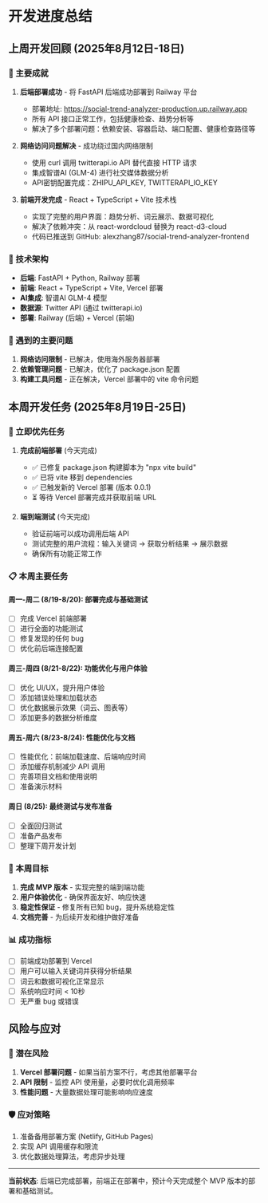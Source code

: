 # 开发进度总结

## 上周开发回顾 (2025年8月12日-18日)

### 🎯 主要成就
1. **后端部署成功** - 将 FastAPI 后端成功部署到 Railway 平台
   - 部署地址: https://social-trend-analyzer-production.up.railway.app
   - 所有 API 接口正常工作，包括健康检查、趋势分析等
   - 解决了多个部署问题：依赖安装、容器启动、端口配置、健康检查路径等

2. **网络访问问题解决** - 成功绕过国内网络限制
   - 使用 curl 调用 twitterapi.io API 替代直接 HTTP 请求
   - 集成智谱AI (GLM-4) 进行社交媒体数据分析
   - API密钥配置完成：ZHIPU_API_KEY, TWITTERAPI_IO_KEY

3. **前端开发完成** - React + TypeScript + Vite 技术栈
   - 实现了完整的用户界面：趋势分析、词云展示、数据可视化
   - 解决了依赖冲突：从 react-wordcloud 替换为 react-d3-cloud
   - 代码已推送到 GitHub: alexzhang87/social-trend-analyzer-frontend

### 🔧 技术架构
- **后端**: FastAPI + Python, Railway 部署
- **前端**: React + TypeScript + Vite, Vercel 部署
- **AI集成**: 智谱AI GLM-4 模型
- **数据源**: Twitter API (通过 twitterapi.io)
- **部署**: Railway (后端) + Vercel (前端)

### 🐛 遇到的主要问题
1. **网络访问限制** - 已解决，使用海外服务器部署
2. **依赖管理问题** - 已解决，优化了 package.json 配置
3. **构建工具问题** - 正在解决，Vercel 部署中的 vite 命令问题

## 本周开发任务 (2025年8月19日-25日)

### 🚀 立即优先任务
1. **完成前端部署** (今天完成)
   - ✅ 已修复 package.json 构建脚本为 "npx vite build"
   - ✅ 已将 vite 移到 dependencies
   - ✅ 已触发新的 Vercel 部署 (版本 0.0.1)
   - ⏳ 等待 Vercel 部署完成并获取前端 URL

2. **端到端测试** (今天完成)
   - 验证前端可以成功调用后端 API
   - 测试完整的用户流程：输入关键词 → 获取分析结果 → 展示数据
   - 确保所有功能正常工作

### 📋 本周主要任务

#### 周一-周二 (8/19-8/20): 部署完成与基础测试
- [ ] 完成 Vercel 前端部署
- [ ] 进行全面的功能测试
- [ ] 修复发现的任何 bug
- [ ] 优化前后端连接配置

#### 周三-周四 (8/21-8/22): 功能优化与用户体验
- [ ] 优化 UI/UX，提升用户体验
- [ ] 添加错误处理和加载状态
- [ ] 优化数据展示效果（词云、图表等）
- [ ] 添加更多的数据分析维度

#### 周五-周六 (8/23-8/24): 性能优化与文档
- [ ] 性能优化：前端加载速度、后端响应时间
- [ ] 添加缓存机制减少 API 调用
- [ ] 完善项目文档和使用说明
- [ ] 准备演示材料

#### 周日 (8/25): 最终测试与发布准备
- [ ] 全面回归测试
- [ ] 准备产品发布
- [ ] 整理下周开发计划

### 🎯 本周目标
1. **完成 MVP 版本** - 实现完整的端到端功能
2. **用户体验优化** - 确保界面友好、响应快速
3. **稳定性保证** - 修复所有已知 bug，提升系统稳定性
4. **文档完善** - 为后续开发和维护做好准备

### 📊 成功指标
- [ ] 前端成功部署到 Vercel
- [ ] 用户可以输入关键词并获得分析结果
- [ ] 词云和数据可视化正常显示
- [ ] 系统响应时间 < 10秒
- [ ] 无严重 bug 或错误

## 风险与应对

### 🚨 潜在风险
1. **Vercel 部署问题** - 如果当前方案不行，考虑其他部署平台
2. **API 限制** - 监控 API 使用量，必要时优化调用频率
3. **性能问题** - 大量数据处理可能影响响应速度

### 🛡️ 应对策略
1. 准备备用部署方案 (Netlify, GitHub Pages)
2. 实现 API 调用缓存和限流
3. 优化数据处理算法，考虑异步处理

---

**当前状态**: 后端已完成部署，前端正在部署中，预计今天完成整个 MVP 版本的部署和基础测试。